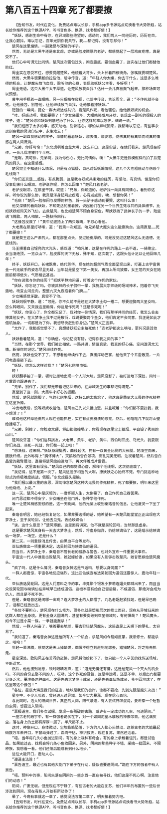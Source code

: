 # 第八百五十四章 死了都要撩
        【告知书友，时代在变化，免费站点难以长存，手机app多书源站点切换看书大势所趋，站长给你推荐的这个换源APP，听书音色多、换源、找书都好使！】
       “妖妖，感谢生命中有你，在异域那些绝望的，感动的，我们两人一同经历的，历历在目，让我心颤抖，难以忘记，百年光阴你我共守，我……都记得，没有忘却你！”
       楚风在这里煽情，一副激昂与深情的样子。
       然而，无论是大黑牛还是东北虎，亦或是脸皮贼厚的老驴，都感觉起了一层鸡皮疙瘩，真是受不了。
       他们心中可谓无比同情，楚风这次骚包过头，彻底露底，要倒血霉了，这实在让他们都替他脸红。
       周全实在忍受不住，想要提醒楚风，他梳着大背头，头上长着四根犄角，张嘴就要喊楚风。
       然而，大黑牛很果断的拉住他，暗中传音，道：“年轻人你太嫩，你去干什么，这是多么难得的机会，让楚魔头放飞自我，聆听他的心意，表现给妖妖公主看，多好啊！”
       周全无语，这只大黑牛太不厚道，让楚风放我自我？估计一会儿真被轰飞起来，那种场面可以预想。
       黄牛用手捂着一直眼睛，另一只眼睛在窥视，也暗中传音，告诉周全，道：“不作死就不会死，让他骚包，别管他，让他继续放飞自我，让他接着撩妖妖。”
       短暂的一瞬间，昆仑一群大妖达成共识，看楚风作死，看他骚包，给他撩妖妖的机会。
       “哇，好感动啊，我都要哭了！”少女曦很坏，大眼睛笑成月牙状，表现出一副听的很投入的样子，道：“楚风你和妖妖到底经历了什么，让你这样的难以忘怀，细说一说。”
       “我们经历了太多的事，感天动地，刻骨铭心，哪怕从异域回来，我都难以忘记，有些事永远刻在我的灵魂印记中，永生难忘！”
       楚风一副自我感动的样子，深情的看着妖妖，那表情，那姿态，仿佛真的有真挚而纯真的情感在两人间流淌。
       “兄弟，你好可怜！”东北虎咧着血盆大嘴，这么开口，这是实话，在他们看来，楚风现在好作，一会儿保准被打个半死。
       “是啊，真可怜，兄弟啊，我为你伤心，无比同情你，唉！”大黑牛更是假模假样的拍了拍楚风的肩头，在这里感慨。
       楚风完全不知道什么情况，只是有点狐疑，自己对妖妖煽情呢，这几个大老粗感动与伤感个毛线啊？
       “你们还真是……感性，有点脆弱，这是我与妖妖共患难的经历，有感动，有真情，但是你们没事乱抹什么眼泪，老驴说你呢，你怎么回事？”楚风盯着老驴。
       老驴没眼泪，在那里干抹，叹道：“兄弟，你知道的，老驴我一向具有同情心，看到你这样，听你说的那么惨，我真是浑身起鸡皮疙瘩，心有戚戚焉，唉，想替你哭！”
       “毛病！”楚风一脸郁闷与发懵的神色，将一头驴子感动到要哭，这叫什么事！
       他又深情的看向妖妖，不知死活的接着撩，说起他们在另一个世界生死与共的具体细节，比如妖妖如同天外飞仙，去救楚风，也比如楚风不顾自身安危，帮妖妖挡了武神长子的一矛，险些魂飞魄散，两人相依，一路扶持同行。
       “这骚包没救了！”黄牛彻底捂上了两只眼睛，不忍心看他。
       大老黑在那里打哆嗦，道：“我第一次知道，咱兄弟楚大魔头这么能撒狗血，这简直是……死了都要撩！”
       就是獒王这么严肃的人，都在那里点头，见过脸皮厚的，可是没见过这楚风这么无道德，无底线的。
       马王摸着自己锃亮的大光头，感叹道：“咱兄弟，这是在作死的路上一去不返，一骑绝尘，会当凌绝顶，一览众山下，脸皮厚的天下无敌，殊不知，这次栽了，这跟头估计足以让他回味几年！”
       终于，妖妖开口，长裙飘曳，绝代芳华，现在她的超然气质全面呈现出来，打遍上古宇宙黄金一代无敌手的姿态尽显无疑，当年就是星空下第一美女，再加上所向披靡，女王范的天女在她面前都得低头，气质相去甚远。
       “你在说我与你的经历？”妖妖平静地问道，盯着这个作死的家伙。
       “妖妖，你忘记了吗，你被武神的长子劈中一掌，我施展大宗师级的场域神术，抱着你飞天遁地，改变山河走向，整整九天九夜抱着你飞腾……”
       少女曦感觉牙酸，真受不了他。
       妖妖则很平静，道：“可是，你不久前不是还在大梦净土勾一搭二，想要迎娶两大圣女吗，怎么转眼间，又来我这里煽情，你这是作死呢？还是作死呢！”
       “妖妖，你变心了，你全都忘记了，我对你一往情深，我们有那样共同的经历，我怎么会去撩其他女子。在大梦净土我不过是敷衍，戏说要娶两个圣女，他们肯定不会同意，我正是如此才借机抽身。一切都是为了你，我想尽快赶到你身边。”楚风义正言辞。
       “太作了，我都感觉受不了，真想替妖妖公主拍死他！”连老驴都这么嘀咕，更何况是其他人。
       妖妖看着楚风，道：“你确信，你记忆没有错，记得你我之间的事？”
       “当然，在那个世界，我们彼此相依，一路共进，情谊真挚，我真的好心痛，空间漩涡太无情，斩掉你的记忆。”楚风继续作死。
       然而，妖妖也受不了了，不想看他继续作下去，直接挥动巴掌，给他来了个五雷轰顶，一片闪电直接砸下去。
       “妖妖，你怎么这样对我？！”楚风七窍喷电弧。
       砰！
       妖妖翻手拍了一掌，顿时让原地出现一个人形大坑，楚风没影了，被打进地下深处，同时一片雷霆也跟进去了。
       “兄弟，别作了，我们都是带着记忆回来的，在异域发生的事都记得清楚。”
       直至到了这一刻，大黑牛才好心的提醒。
       然后，楚风就跳脚了，气的七窍生烟，这特么的太尴尬了，他这真是秉承大无畏的作死精神在这里折腾。
       冲出地表后，没等妖妖收拾他，楚风自己先以头撞山壁，并且喊着：“你们都不要拦我，我不想活了！”
       难得他这种厚脸皮的人现在也能抓狂，实在有点要崩溃的感觉，然后，他哐哐几下就将山壁给撞塌了。
       “兄弟，别撞了，你脸皮太硬，将山都给撞塌了，你看现在这里尘土狼烟，平白毁了秀丽的山川。”
       楚风咬牙道：“你们这群损友，大老黑、黄牛、老驴、黄牛、西伯利亚虎、马光头，我要跟你们决战，决死一死战，你们都一起上吧！”
       “想决战，过来啊。”妖妖身段挺秀，曲线起伏，拥有一双黄金比例的大长腿，她凌空而来，腰肢纤细，此外称得上“胸怀博大”，天鹅般的雪白颈项，面孔完美无暇，注视着楚风，然后雪白晶莹的藕臂展动，直接将楚风给拍进地下，再次伴着成片雷霆。
       “妖妖，这里面有误会。”楚风自己的都觉得心虚，解释个毛线啊，这次彻底栽了。
       “我记得，这不是第一次了，楚风这胆子相当的大啊，撩妖妖之心始终不死，专门挑这种地狱式的终极难度挑战，佩服。”东北虎摇头晃脑。
       “我们报以最沉重的哀思，深切悼念楚风这种大无畏的作死精神，死了都要撩，明年来这里为他烧纸、上坟。”
       这一天，楚风心中是灰暗的，一度怀疑人生，太倒霉了，自己作死自己吞苦果。
       闭门思过都不得安宁，少女曦坐在他门外，各种学他作死。
       唯一让楚风稍感安慰的是，这一天晚间，他的光脑上收到秦珞音的信息，让他激灵一下坐了起来。
       秦珞音明言，她已经恢复记忆，如果非要选择的话，她希望有一天楚风能堂堂正正出现在大梦净土，至于吴轮回，让他去见鬼，丢给映谪仙！
       “诶，这什么意思？”楚风琢磨，这里面有讲究，他不就是吴轮回吗，当然那是虚身。
       这是要求楚风真身有一天去大梦净土，然后，将虚身抛弃，扔给映谪仙了，这是暗示给映谪仙一场梦，一场空，还是什么？
       第二天，一则重磅消息传出，由黑血平台等发布。
       亚仙族做出一项重要决定，选吴轮回为映谪仙的道侣。
       而当日，大梦净土中，秦珞音不管长老的威胁与警告，也对外宣布一件重要大事件。
       宇宙这一代人中谁能击败楚风，她就嫁给谁，如果没有人能够击败楚风，她甘愿嫁给楚风魔头。
       “疯了吗，这是什么情况，秦珞音女神这是气话吗，想要以身饲魔？”
       一群人都震惊，宇宙各地反应强烈，这比亚仙族宣布选吴轮回为道侣还要惊人，震动年轻一代。
       亚仙族选吴轮回，这是人们意料之中的事，毕竟那个银发小萝莉连姐夫都喊出来了，而且当众说吴轮回与映谪仙在异域早已结成道侣，这根本没有给自己留后路，不成道侣，那绝对会成为仇人，而且是不死不休。
       但是，秦珞音这是闹哪一出戏？连大梦净土的人都懵了，几名老妪赶紧找她，但是早已晚了，话都已经放出去。
       “各位不要担心，楚风现在什么修为，顶多也就是塑形层次的修士而已，现在从异域归来的这群人都在金身境，更有金身大圆满的，甚至有要突破到亚圣领域的，有何惧哉？！楚风魔头，如今不过是小菜一碟，一拳就能轰杀！”
       然后，一群人兴奋了，嚷着要去地球，要去狩猎楚风魔头，这简直是上天赐下的厚礼，太容易了。
       “我知道了，秦珞音女神这是给所有人一个机会，杀楚风如今易如反掌，我辈修士，都能杀之，哈哈！”
       年轻一辈沸腾，感觉这是天上掉馅饼，都恨不得立刻赶到地球去，猎捕楚风，将之抢先抓走。
       星空深处，欧阳风正在苦闷的赶路，楚风将他给扔下了，他只能一个人辛苦的找传送场域，不断诅咒。
       然后，他也接到消息，顿时眼睛发直，道：“道是无情还有情，这是给楚风一个天大的机会吗，不同的身份去娶不同的人，哎呦，这个作死的骚包，这是幸运呢，还是不幸，以后出门都要分身乏术，要准备两种面孔。这是先去大梦净土成亲，还是先去亚仙族成亲，爷不回地球了，在这里等这个骚包！”
       “各位，星辰大海是我们的征途，地球是我们的彼岸，谁都不要抢，先到先跟楚魔头决战！”
       星空中，不少人叫着，曾经进入过异域，如今实力暴涨，现在信心百倍。
       与此同时，浩大的阳间世界，真正的人间，阳气滚滚，有人尝试开辟混沌，要击穿一个短暂的虫洞，想要进入阴间。
       “禀报道主，我们多次试探，发现一条残破的古路，或许有一定成功的几率，可进阴间。”
       一座古老的殿宇中，有一群强者跪伏在下，对一个如同泥塑木雕般的神像叩首，他沾满灰尘，落在身上的土都有厚厚一层了，半尺都不止。
       这时，神像开口，身体微动，尘埃簌簌坠落，下方的几人都心头悸动，这尊古老的大能最起码数万年未开口，不曾动弹过了，血肉干枯，神识寂灭，现在复苏，果然还活着。
       “唔，当年将几头小鱼抛进阴间，有的身上栽种有母金，有的身上承载着诅咒，都是试验品，如果能过去，找机会将几条小鱼收回来，另外，阴间的那些种子不错，采摘一批回来，不限种族，我想看一看，他们还阳后能成长到什么地步。”
       这位大能开口，震动人心。
       “遵道主法旨！”
       “禀告道主，最近也有其他大能门下弟子在行动，疑似也要进阴间。”跪在下方的强者中有人禀告。
       “唔，预料中的事，阳间失落在阴间的一些东西一直在被寻找，他们这是不死心啊，注意他们的动态！”
       阳间，广袤无垠，但是现在不宁静了，有些古老的大能在复苏，他们早年的布置的一些后世涉及到阴间，现在有些人开始有所动作了！
       晕了，今晚有事就这一章了，感觉没法写第二章了，明天接着努力吧。
       【告知书友，时代在变化，免费站点难以长存，手机app多书源站点切换看书大势所趋，站长给你推荐的这个换源APP，听书音色多、换源、找书都好使！】